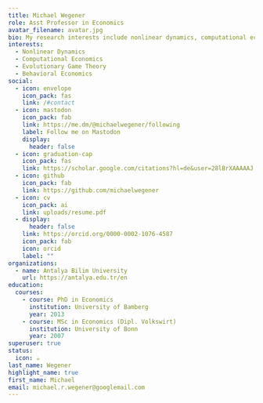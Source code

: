 ```yaml
---
title: Michael Wegener
role: Asst Professor in Economics
avatar_filename: avatar.jpg
bio: My research interests include nonlinear dynamics, computational economics, evolutionary game theory
interests:
  - Nonlinear Dynamics
  - Computational Economics
  - Evolutionary Game Theory
  - Behavioral Economics
social:
  - icon: envelope
    icon_pack: fas
    link: /#contact
  - icon: mastodon
    icon_pack: fab
    link: https://me.dm/@michaelwegener/following
    label: Follow me on Mastodon
    display:
      header: false
  - icon: graduation-cap
    icon_pack: fas
    link: https://scholar.google.com/citations?hl=de&user=28lBrXAAAAAJ
  - icon: github
    icon_pack: fab
    link: https://github.com/michaelwegener
  - icon: cv
    icon_pack: ai
    link: uploads/resume.pdf
  - display:
      header: false
    link: https://orcid.org/0000-0002-1076-4587
    icon_pack: fab
    icon: orcid
    label: ""
organizations:
  - name: Antalya Bilim University
    url: https://antalya.edu.tr/en
education:
  courses:
    - course: PhD in Economics
      institution: University of Bamberg
      year: 2013
    - course: MSc in Economics (Dipl. Volkswirt)
      institution: University of Bonn
      year: 2007
superuser: true
status:
  icon: ☕️
last_name: Wegener
highlight_name: true
first_name: Michael
email: michael.r.wegener@googlemail.com
---
```

